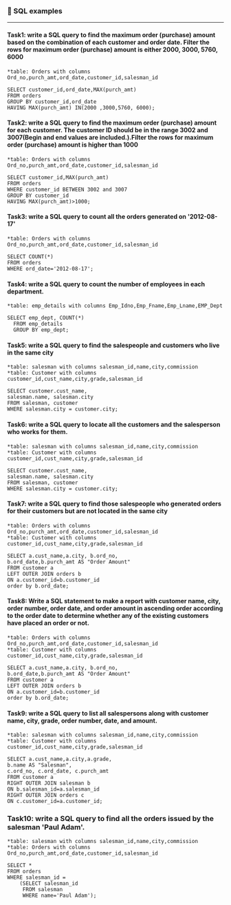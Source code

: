 ### :camel: SQL examples
---

#### Task1: write a SQL query to find the maximum order (purchase) amount based on the combination of each customer and order date. Filter the rows for maximum order (purchase) amount is either 2000, 3000, 5760, 6000

	*table: Orders with columns Ord_no,purch_amt,ord_date,customer_id,salesman_id

```
SELECT customer_id,ord_date,MAX(purch_amt) 
FROM orders 
GROUP BY customer_id,ord_date 
HAVING MAX(purch_amt) IN(2000 ,3000,5760, 6000);

```

#### Task2: write a SQL query to find the maximum order (purchase) amount for each customer. The customer ID should be in the range 3002 and 3007(Begin and end values are included.).Filter the rows for maximum order (purchase) amount is higher than 1000

	*table: Orders with columns Ord_no,purch_amt,ord_date,customer_id,salesman_id

```
SELECT customer_id,MAX(purch_amt) 
FROM orders 
WHERE customer_id BETWEEN 3002 and 3007 
GROUP BY customer_id 
HAVING MAX(purch_amt)>1000;

```

#### Task3: write a SQL query to count all the orders generated on '2012-08-17'

	*table: Orders with columns Ord_no,purch_amt,ord_date,customer_id,salesman_id

```
SELECT COUNT(*) 
FROM orders 
WHERE ord_date='2012-08-17';
```

#### Task4: write a SQL query to count the number of employees in each department.

	*table: emp_details with columns Emp_Idno,Emp_Fname,Emp_Lname,EMP_Dept

```
SELECT emp_dept, COUNT(*)
  FROM emp_details
  GROUP BY emp_dept;

```

#### Task5: write a SQL query to find the salespeople and customers who live in the same city

	*table: salesman with columns salesman_id,name,city,commission
	*table: Customer with columns customer_id,cust_name,city,grade,salesman_id	
	
```
SELECT customer.cust_name,
salesman.name, salesman.city
FROM salesman, customer
WHERE salesman.city = customer.city;

```

#### Task6: write a SQL query to locate all the customers and the salesperson who works for them.

	*table: salesman with columns salesman_id,name,city,commission
	*table: Customer with columns customer_id,cust_name,city,grade,salesman_id	
	
```
SELECT customer.cust_name,
salesman.name, salesman.city
FROM salesman, customer
WHERE salesman.city = customer.city;

```

#### Task7: write a SQL query to find those salespeople who generated orders for their customers but are not located in the same city

	*table: Orders with columns Ord_no,purch_amt,ord_date,customer_id,salesman_id
	*table: Customer with columns customer_id,cust_name,city,grade,salesman_id

```
SELECT a.cust_name,a.city, b.ord_no,
b.ord_date,b.purch_amt AS "Order Amount" 
FROM customer a 
LEFT OUTER JOIN orders b 
ON a.customer_id=b.customer_id 
order by b.ord_date;
```

#### Task8: Write a SQL statement to make a report with customer name, city, order number, order date, and order amount in ascending order according to the order date to determine whether any of the existing customers have placed an order or not.

	*table: Orders with columns Ord_no,purch_amt,ord_date,customer_id,salesman_id
	*table: Customer with columns customer_id,cust_name,city,grade,salesman_id

```
SELECT a.cust_name,a.city, b.ord_no,
b.ord_date,b.purch_amt AS "Order Amount" 
FROM customer a 
LEFT OUTER JOIN orders b 
ON a.customer_id=b.customer_id 
order by b.ord_date;
```

#### Task9: write a SQL query to list all salespersons along with customer name, city, grade, order number, date, and amount.

	*table: salesman with columns salesman_id,name,city,commission
	*table: Customer with columns customer_id,cust_name,city,grade,salesman_id
```
SELECT a.cust_name,a.city,a.grade, 
b.name AS "Salesman", 
c.ord_no, c.ord_date, c.purch_amt 
FROM customer a 
RIGHT OUTER JOIN salesman b 
ON b.salesman_id=a.salesman_id 
RIGHT OUTER JOIN orders c 
ON c.customer_id=a.customer_id;
```

### Task10:  write a SQL query to find all the orders issued by the salesman 'Paul Adam'.

	*table: salesman with columns salesman_id,name,city,commission
	*table: Orders with columns Ord_no,purch_amt,ord_date,customer_id,salesman_id
```	
SELECT *
FROM orders
WHERE salesman_id =
    (SELECT salesman_id 
     FROM salesman 
     WHERE name='Paul Adam');
```